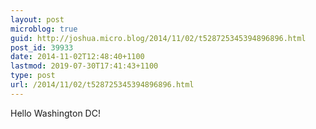 ```yaml
---
layout: post
microblog: true
guid: http://joshua.micro.blog/2014/11/02/t528725345394896896.html
post_id: 39933
date: 2014-11-02T12:48:40+1100
lastmod: 2019-07-30T17:41:43+1100
type: post
url: /2014/11/02/t528725345394896896.html
---
```

Hello Washington DC!
